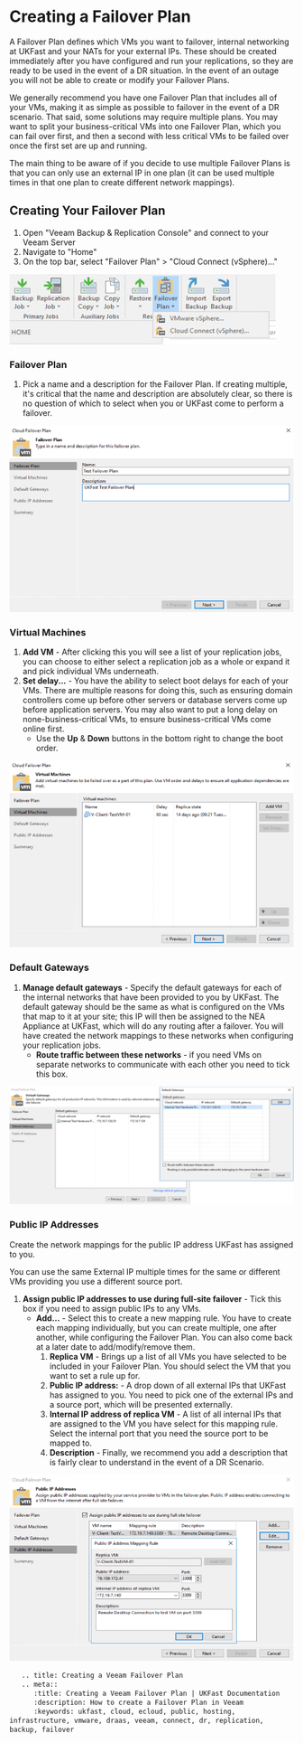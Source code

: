 # Creating a Failover Plan

A Failover Plan defines which VMs you want to failover, internal networking at UKFast and your NATs for your external IPs. These should be created immediately after you have configured and run your replications, so they are ready to be used in the event of a DR situation. In the event of an outage you will not be able to create or modify your Failover Plans.

We generally recommend you have one Failover Plan that includes all of your VMs, making it as simple as possible to failover in the event of a DR scenario. That said, some solutions may require multiple plans. You may want to split your business-critical VMs into one Failover Plan, which you can fail over first, and then a second with less critical VMs to  be failed over once the first set are up and running.

The main thing to be aware of if you decide to use multiple Failover Plans is that you can only use an external IP in one plan (it can be used multiple times in that one plan to create different network mappings).


## Creating Your Failover Plan
1. Open "Veeam Backup & Replication Console" and connect to your Veeam Server
2. Navigate to "Home"
3. On the top bar, select "Failover Plan" > "Cloud Connect (vSphere)..."

![Create Veeam Failover Plan](files/createfailoverplan/createfailoverplan.png)

### Failover Plan
1. Pick a name and a description for the Failover Plan. If creating multiple, it's critical that the name and description are absolutely clear, so there is no question of which to select when you or UKFast come to perform a failover.

![Create Veeam Failover Plan - Failover Plan](files/createfailoverplan/createfailoverplan_failoverplan.png)

### Virtual Machines

1. **Add VM** - After clicking this you will see a list of your replication jobs, you can choose to either select a replication job as a whole or expand it and pick individual VMs underneath.
2. **Set delay...** - You have the ability to select boot delays for each of your VMs. There are multiple reasons for doing this, such as ensuring domain controllers come up before other servers or database servers come up before application servers. You may also want to put a long delay on none-business-critical VMs, to ensure business-critical VMs come online first.
    * Use the **Up** & **Down** buttons in the bottom right to change the boot order.

![Create Veeam Failover Plan - Virtual Machines](files/createfailoverplan/createfailoverplan_virtualmachines.png)

### Default Gateways

1. **Manage default gateways** - Specify the default gateways for each of the internal networks that have been provided to you by UKFast. The default gateway should be the same as what is configured on the VMs that map to it at your site; this IP will then be assigned to the NEA Appliance at UKFast, which will do any routing after a failover. You will have created the network mappings to these networks when configuring your replication jobs.
    * **Route traffic between these networks** - if you need VMs on separate networks to communicate with each other you need to tick this box.


![Create Veeam Failover Plan - Default Gateways](files/createfailoverplan/createfailoverplan_defaultgateways.png)

### Public IP Addresses

Create the network mappings for the public IP address UKFast has assigned to you.

You can use the same External IP multiple times for the same or different VMs providing you use a different source port.


1. **Assign public IP addresses to use during full-site failover** - Tick this box if you need to assign public IPs to any VMs.
    * **Add...** - Select this to create a new mapping rule. You have to create each mapping individually, but you can create multiple, one after another, while configuring the Failover Plan. You can also come back at a later date to add/modify/remove them.
        1. **Replica VM** - Brings up a list of all VMs you have selected to be included in your Failover Plan. You should select the VM that you want to set a rule up for.
        2. **Public IP address:** - A drop down of all external IPs that UKFast has assigned to you. You need to pick one of the external IPs and a source port, which will be presented externally.
        3. **Internal IP address of replica VM** - A list of all internal IPs that are assigned to the VM you have select for this mapping rule. Select the internal port that you need the source port to be mapped to.
        4. **Description** - Finally, we recommend you add a description that is fairly clear to understand in the event of a DR Scenario.

![Create Veeam Failover Plan - Public IP Addresses](files/createfailoverplan/createfailoverplan_publicipaddresses.png)

```eval_rst
   .. title: Creating a Veeam Failover Plan
   .. meta::
      :title: Creating a Veeam Failover Plan | UKFast Documentation
      :description: How to create a Failover Plan in Veeam
      :keywords: ukfast, cloud, ecloud, public, hosting, infrastructure, vmware, draas, veeam, connect, dr, replication, backup, failover
```
